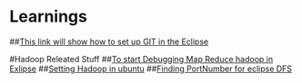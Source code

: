 # Learnings
##[This link will show how to set up GIT in the Eclipse](https://www.youtube.com/watch?v=r5C6yXNaSGo#t=75.656741)

#Hadoop Releated Stuff
##[To start Debugging Map Reduce hadoop in Exlipse](http://pingax.com/getting-started-with-mapreduce-using-eclipse-2/)
##[Setting Hadoop in ubuntu](http://www.bogotobogo.com/Hadoop/BigData_hadoop_Install_on_ubuntu_single_node_cluster.php)
##[Finding PortNumber for eclipse DFS](http://www.devinline.com/2015/10/how-to-run-mapreduce-program-in-eclipse.html)
